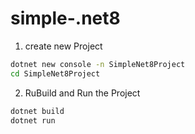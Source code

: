 # simple-.net8

1. create new Project
```bash
dotnet new console -n SimpleNet8Project
cd SimpleNet8Project
```

2. RuBuild and Run the Project
```bash
dotnet build
dotnet run
```